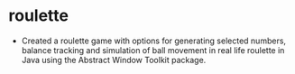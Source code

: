 # roulette
- Created a roulette game with options for generating selected numbers, balance tracking and simulation
of ball movement in real life roulette in Java using the Abstract Window Toolkit package.
